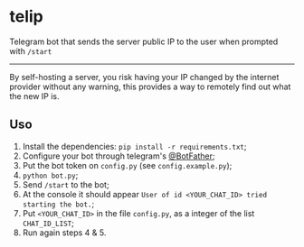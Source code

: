 # telip
Telegram bot that sends the server public IP to the user when prompted with `/start`

---

By self-hosting a server, you risk having your IP changed by the internet provider without any warning, this provides a way to remotely find out what the new IP is.


Uso
---
1. Install the dependencies: `pip install -r requirements.txt`;
2. Configure your bot through telegram's [@BotFather](https://t.me/botfather);
3. Put the bot token on `config.py` (see `config.example.py`);
4. `python bot.py`;
5. Send `/start` to the bot;
6. At the console it should appear `User of id <YOUR_CHAT_ID> tried starting the bot.`;
7. Put `<YOUR_CHAT_ID>` in the file `config.py`, as a integer of the list `CHAT_ID_LIST`;
8. Run again steps 4 & 5.

